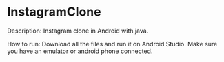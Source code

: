 # InstagramClone
Description: Instagram clone in Android with java.

How to run: Download all the files and run it on Android Studio. Make sure you have an emulator or android phone connected.
